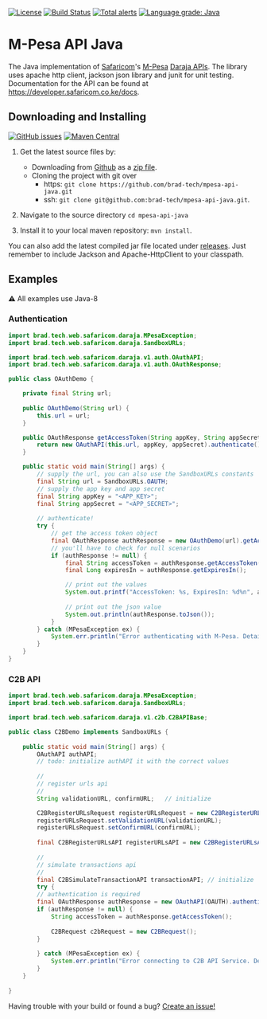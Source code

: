 [![License](https://img.shields.io/badge/License-Apache%202.0-blue.svg)](https://opensource.org/licenses/Apache-2.0)
[![Build Status](https://travis-ci.com/brad-tech/mpesa-api-java.svg?branch=master)](https://travis-ci.com/brad-tech/mpesa-api-java)
[![Total alerts](https://img.shields.io/lgtm/alerts/g/brad-tech/mpesa-api-java.svg?logo=lgtm&logoWidth=18)](https://lgtm.com/projects/g/brad-tech/mpesa-api-java/alerts/)
[![Language grade: Java](https://img.shields.io/lgtm/grade/java/g/brad-tech/mpesa-api-java.svg?logo=lgtm&logoWidth=18)](https://lgtm.com/projects/g/brad-tech/mpesa-api-java/context:java)

# M-Pesa API Java
The Java implementation of [Safaricom](https://www.safaricom.co.ke)'s [M-Pesa](https://www.safaricom.co.ke/personal/m-pesa) [Daraja APIs](https://developer.safaricom.co.ke/). The library uses apache http client, jackson json library and 
junit for unit testing. Documentation for the API can be found at https://developer.safaricom.co.ke/docs.

## Downloading and Installing
[![GitHub issues](https://img.shields.io/github/release/brad-tech/mpesa-api-java.svg)](https://github.com/brad-tech/mpesa-api-java/releases/latest)
[![Maven Central](https://img.shields.io/maven-central/v/brad.tech/mpesa-api-java.svg)](http://mvnrepository.com/artifact/brad.tech/mpesa-api-java)
1. Get the latest source files by:
   - Downloading from [Github](https://github.com/brad-tech/mpesa-api-java) as a [zip file](https://github.com/brad-tech/mpesa-api-java/archive/master.zip).
   - Cloning the project with git over 
     * https: `git clone https://github.com/brad-tech/mpesa-api-java.git`
     * ssh: `git clone git@github.com:brad-tech/mpesa-api-java.git`.
  
2. Navigate to the source directory `cd mpesa-api-java`
3. Install it to your local maven repository: `mvn install`.

You can also add the latest compiled jar file located under [releases](https://github.com/brad-tech/mpesa-api-java/releases/download/v1.0/mpesa-api-java-1.0-SNAPSHOT.jar).
Just remember to include Jackson and Apache-HttpClient to your classpath.

## Examples
:warning: All examples use Java-8

### Authentication
```java
import brad.tech.web.safaricom.daraja.MPesaException;
import brad.tech.web.safaricom.daraja.SandboxURLs;

import brad.tech.web.safaricom.daraja.v1.auth.OAuthAPI;
import brad.tech.web.safaricom.daraja.v1.auth.OAuthResponse;

public class OAuthDemo {

    private final String url;
    
    public OAuthDemo(String url) {
        this.url = url;
    }

    public OAuthResponse getAccessToken(String appKey, String appSecret) throws MPesaException {
        return new OAuthAPI(this.url, appKey, appSecret).authenticate();
    }

    public static void main(String[] args) {
        // supply the url, you can also use the SandboxURLs constants
        final String url = SandboxURLs.OAUTH;
        // supply the app key and app secret
        final String appKey = "<APP_KEY>";
        final String appSecret = "<APP_SECRET>";
        
        // authenticate!  
        try {
            // get the access token object
            final OAuthResponse authResponse = new OAuthDemo(url).getAccessToken(appKey, appSecret);
            // you'll have to check for null scenarios
            if (authResponse != null) {
                final String accessToken = authResponse.getAccessToken();
                final Long expiresIn = authResponse.getExpiresIn();

                // print out the values
                System.out.printf("AccessToken: %s, ExpiresIn: %d%n", accessToken, expiresIn);
    
                // print out the json value
                System.out.println(authResponse.toJson());
            }
        } catch (MPesaException ex) {
            System.err.println("Error authenticating with M-Pesa. Details: " + ex.getMessage());
        }
    }
}

```

### C2B API
```java
import brad.tech.web.safaricom.daraja.MPesaException;
import brad.tech.web.safaricom.daraja.SandboxURLs;

import brad.tech.web.safaricom.daraja.v1.c2b.C2BAPIBase;

public class C2BDemo implements SandboxURLs {
 
    public static void main(String[] args) {
        OAuthAPI authAPI;
        // todo: initialize authAPI it with the correct values
        
        //
        // register urls api
        //
        String validationURL, confirmURL;   // initialize

        C2BRegisterURLsRequest registerURLsRequest = new C2BRegisterURLsRequest();
        registerURLsRequest.setValidationURL(validationURL);
        registerURLsRequest.setConfirmURL(confirmURL);
        
        final C2BRegisterURLsAPI registerURLsAPI = new C2BRegisterURLsAPI(SandboxURLs.C2B_REGISTER_URL_API);
        
        //
        // simulate transactions api
        //
        final C2BSimulateTransactionAPI transactionAPI; // initialize
        try {
        // authentication is required
        final OAuthResponse authResponse = new OAuthAPI(OAUTH).authenticate();
        if (authResponse != null) {
            String accessToken = authResponse.getAccessToken();
            
            C2BRequest c2bRequest = new C2BRequest();
        }
            
        } catch (MPesaException ex) {
            System.err.println("Error connecting to C2B API Service. Details: " + ex.getMessage());
        }
    }
    
}

```


Having trouble with your build or found a bug? [Create an issue!](https://github.com/brad-tech/mpesa-api-java/issues)
